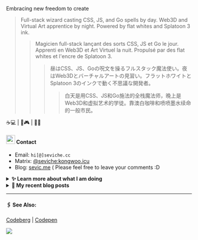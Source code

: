 Embracing new freedom to create

> Full-stack wizard casting CSS, JS, and Go spells by day. Web3D and Virtual Art apprentice by night. Powered by flat whites and Splatoon 3 ink.
>> Magicien full-stack lançant des sorts CSS, JS et Go le jour. Apprenti en Web3D et Art Virtuel la nuit. Propulsé par des flat whites et l'encre de Splatoon 3.
>>> 昼はCSS、JS、Goの呪文を操るフルスタック魔法使い。夜はWeb3Dとバーチャルアートの見習い。フラットホワイトとSplatoon 3のインクで動く不思議な開発者。
>>>> 白天是用CSS、JS和Go施法的全栈魔法师，晚上是Web3D和虚拟艺术的学徒。靠澳白咖啡和喷喷墨水续命的一般市民。

☕💻 | 🦑🎮 | 🎨🌐


####  <img src="https://cdn.discordapp.com/emojis/491270848032800768.png?size=128" style="width:24px;"> Contact  

- Email: `hi[@]seviche.cc`
- Matrix: [@seviche:kongwoo.icu](https://matrix.to/#/@seviche:kongwoo.icu)
- Blog: [sevic.me](https://sevic.me) 
  ( Please feel free to leave your comments :D 


<details>
  <summary><b> ✨ Learn more about what I am doing</b>
  </summary>


  
#### 👷 What I'm currently working on

- [sevi418/qx](https://github.com/sevi418/qx) -  (1 month ago)
- [sevi418/Hugo-theme-bear](https://github.com/sevi418/Hugo-theme-bear) -  (4 months ago)
- [raycast/extensions](https://github.com/raycast/extensions) - Everything you need to extend Raycast. (4 months ago)
- [unovue/inspira-ui](https://github.com/unovue/inspira-ui) - Build beautiful website using Vue &amp; Nuxt. (5 months ago)
- [sevi418/devSite](https://github.com/sevi418/devSite) -  (5 months ago)
  <br>
#### 🌱 My latest projects

- [sevi418/qx](https://github.com/sevi418/qx) - 
- [sevi418/calendar-heatmap](https://github.com/sevi418/calendar-heatmap) - 
- [sevi418/fish-french-greeting](https://github.com/sevi418/fish-french-greeting) - Greets user with French word of the day from Transparent Language API and random kaomoji.
- [sevi418/meow-one-page-resume](https://github.com/sevi418/meow-one-page-resume) - A cat-powered one-page resume template 🐱
- [sevi418/miniflux-js](https://github.com/sevi418/miniflux-js) - Unofficial JavaScript SDK for Miniflux.
  

#### 🔨 My recent Pull Requests


- [Fix the `mastodon` extension](https://github.com/raycast/extensions/pull/18407) on [raycast/extensions](https://github.com/raycast/extensions) (4 months ago)
- [Fix bun CLI](https://github.com/unovue/inspira-ui/pull/173) on [unovue/inspira-ui](https://github.com/unovue/inspira-ui) (5 months ago)
- [Update about.md](https://github.com/bambooom/bambooom.github.io/pull/28) on [bambooom/bambooom.github.io](https://github.com/bambooom/bambooom.github.io) (8 months ago)
- [Update friends.md](https://github.com/LitoMore/litomore.me/pull/1) on [LitoMore/litomore.me](https://github.com/LitoMore/litomore.me) (8 months ago)


#### 🔭 Latest releases I've contributed to


- [miniflux/v2](https://github.com/miniflux/v2) ([2.2.12](https://github.com/miniflux/v2/releases/tag/2.2.12), 1 week ago) - Minimalist and opinionated feed reader
- [sevi418/miniflux-js](https://github.com/sevi418/miniflux-js) ([v0.0.6](https://github.com/sevi418/miniflux-js/releases/tag/v0.0.6), 8 months ago) - Unofficial JavaScript SDK for Miniflux.

</details>


<details>
  <summary><b> 📜 My recent blog posts</b></summary>
  <br/>


- [在DuckDuckGo和Google搜索结果中屏蔽CSDN](https://sevic.me/2025-04-08) (4 months ago)
- [我在看什么 · 2024年3月 - 2025年3月](https://sevic.me/2025-03-22-reading) (5 months ago)
- [Git使用随记](https://sevic.me/2024-10-28-git) (10 months ago)
- [为Obsidian添加仿真荧光笔高亮样式](https://sevic.me/2024-10-14-obsidian-highlight) (10 months ago)
- [使用 Obsidian 三年之后的设置 （外观篇）](https://sevic.me/2024-09-14-obsidian-apperance) (11 months ago)
</details>


---

####  🖇️ See Also:
[Codeberg](https://codeberg.org/Sevichecc) | [Codepen](https://codepen.io/sevichee)

![](https://usc1.contabostorage.com/cc0b816231a841b1b0232d5ef0c6deb1:image/2024/10/c7426042aedbd9c96f12f1c2a0b51ed4.PNG)
